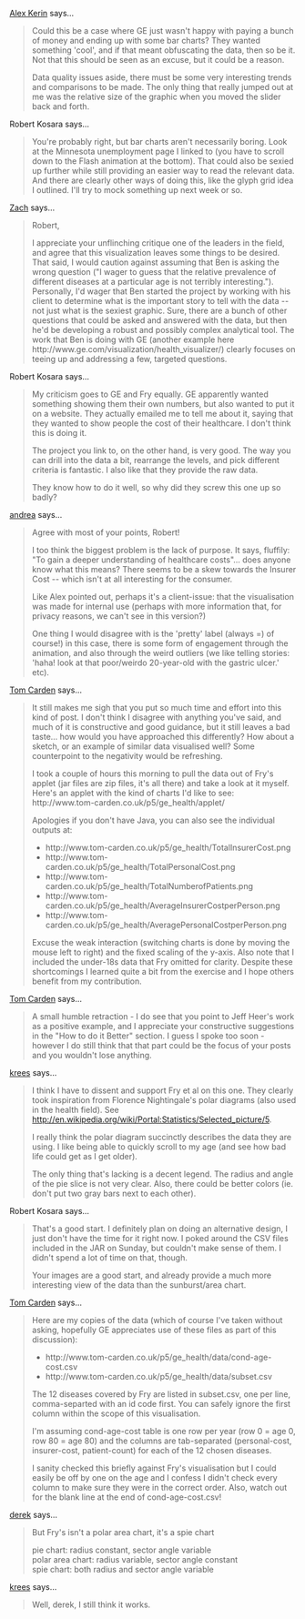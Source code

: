 <a href="http://blog.datadrivenconsulting.com" rel="nofollow noopener" target="_blank">Alex Kerin</a> says…
>	Could this be a case where GE just wasn't happy with paying a bunch of money and ending up with some bar charts? They wanted something 'cool', and if that meant obfuscating the data, then so be it. Not that this should be seen as an excuse, but it could be a reason.
>	
>	Data quality issues aside, there must be some very interesting trends and comparisons to be made. The only thing that really jumped out at me was the relative size of the graphic when you moved the slider back and forth.

Robert Kosara says…
>	<p>You're probably right, but bar charts aren't necessarily boring. Look at the Minnesota unemployment page I linked to (you have to scroll down to the Flash animation at the bottom). That could also be sexied up further while still providing an easier way to read the relevant data. And there are clearly other ways of doing this, like the glyph grid idea I outlined. I'll try to mock something up next week or so.</p>

<a href="http://www.juiceanalytics.com" rel="nofollow noopener" target="_blank">Zach</a> says…
>	<p>Robert,</p>
>	<p>I appreciate your unflinching critique one of the leaders in the field, and agree that this visualization leaves some things to be desired. That said, I would caution against assuming that Ben is asking the wrong question ("I wager to guess that the relative prevalence of different diseases at a particular age is not terribly interesting.").  Personally, I'd wager that Ben started the project by working with his client to determine what is the important story to tell with the data -- not just what is the sexiest graphic. Sure, there are a bunch of other questions that could be asked and answered with the data, but then he'd be developing a robust and possibly complex analytical tool. The work that Ben is doing with GE (another example here http://www.ge.com/visualization/health_visualizer/) clearly focuses on teeing up and addressing a few, targeted questions.</p>

Robert Kosara says…
>	<p>My criticism goes to GE and Fry equally. GE apparently wanted something showing them their own numbers, but also wanted to put it on a website. They actually emailed me to tell me about it, saying that they wanted to show people the cost of their healthcare. I don't think this is doing it.</p>
>	<p>The project you link to, on the other hand, is very good. The way you can drill into the data a bit, rearrange the levels, and pick different criteria is fantastic. I also like that they provide the raw data.</p>
>	<p>They know how to do it well, so why did they screw this one up so badly?</p>

<a href="http://the-outliers.com" rel="nofollow noopener" target="_blank">andrea</a> says…
>	<p>Agree with most of your points, Robert!</p>
>	<p>I too think the biggest problem is the lack of purpose. It says, fluffily: "To gain a deeper understanding of healthcare costs"... does anyone know what this means? There seems to be a skew towards the Insurer Cost -- which isn't at all interesting for the consumer.</p>
>	<p>Like Alex pointed out, perhaps it's a client-issue: that the visualisation was made for internal use (perhaps with more information that, for privacy reasons, we can't see in this version?)</p>
>	<p>One thing I would disagree with is the 'pretty' label (always =) of course!) in this case, there is some form of engagement through the animation, and also through the weird outliers (we like telling stories: 'haha! look at that poor/weirdo 20-year-old with the gastric ulcer.' etc).</p>

<a href="http://www.tom-carden.co.uk" rel="nofollow noopener" target="_blank">Tom Carden</a> says…
>	<p>It still makes me sigh that you put so much time and effort into this kind of post. I don't think I disagree with anything you've said, and much of it is constructive and good guidance, but it still leaves a bad taste... how would you have approached this differently? How about a sketch, or an example of similar data visualised well? Some counterpoint to the negativity would be refreshing.</p>
>	<p>I took a couple of hours this morning to pull the data out of Fry's applet (jar files are zip files, it's all there) and take a look at it myself. Here's an applet with the kind of charts I'd like to see: http://www.tom-carden.co.uk/p5/ge_health/applet/</p>
>	<p>Apologies if you don't have Java, you can also see the individual outputs at:</p>
>	<ul>
>	<li>http://www.tom-carden.co.uk/p5/ge_health/TotalInsurerCost.png</li>
>	<li>http://www.tom-carden.co.uk/p5/ge_health/TotalPersonalCost.png</li>
>	<li>http://www.tom-carden.co.uk/p5/ge_health/TotalNumberofPatients.png</li>
>	<li>http://www.tom-carden.co.uk/p5/ge_health/AverageInsurerCostperPerson.png</li>
>	<li>http://www.tom-carden.co.uk/p5/ge_health/AveragePersonalCostperPerson.png</li>
>	</ul>
>	<p>Excuse the weak interaction (switching charts is done by moving the mouse left to right) and the fixed scaling of the y-axis. Also note that I included the under-18s data that Fry omitted for clarity. Despite these shortcomings I learned quite a bit from the exercise and I hope others benefit from my contribution.</p>

<a href="http://www.tom-carden.co.uk" rel="nofollow noopener" target="_blank">Tom Carden</a> says…
>	<p>A small humble retraction - I do see that you point to Jeff Heer's work as a positive example, and I appreciate your constructive suggestions in the "How to do it Better" section. I guess I spoke too soon - however I do still think that that part could be the focus of your posts and you wouldn't lose anything.</p>

<a href="http://periscopic.com" rel="nofollow noopener" target="_blank">krees</a> says…
>	<p>I think I have to dissent and support Fry et al on this one. They clearly took inspiration from Florence Nightingale's polar diagrams (also used in the health field). See <a href="http://en.wikipedia.org/wiki/Portal:Statistics/Selected_picture/5">http://en.wikipedia.org/wiki/Portal:Statistics/Selected_picture/5</a>.</p>
>	<p>I really think the polar diagram succinctly describes the data they are using. I like being able to quickly scroll to my age (and see how bad life could get as I get older).</p>
>	<p>The only thing that's lacking is a decent legend. The radius and angle of the pie slice is not very clear. Also, there could be better colors (ie. don't put two gray bars next to each other).</p>

Robert Kosara says…
>	<p>That's a good start. I definitely plan on doing an alternative design, I just don't have the time for it right now. I poked around the CSV files included in the JAR on Sunday, but couldn't make sense of them. I didn't spend a lot of time on that, though.</p>
>	<p>Your images are a good start, and already provide a much more interesting view of the data than the sunburst/area chart.</p>

<a href="http://www.tom-carden.co.uk" rel="nofollow noopener" target="_blank">Tom Carden</a> says…
>	<p>Here are my copies of the data (which of course I've taken without asking, hopefully GE appreciates  use of these files as part of this discussion):</p>
>	<ul>
>	<li>http://www.tom-carden.co.uk/p5/ge_health/data/cond-age-cost.csv</li>
>	<li>http://www.tom-carden.co.uk/p5/ge_health/data/subset.csv</li>
>	</ul>
>	<p>The 12 diseases covered by Fry are listed in subset.csv, one per line, comma-separted with an id code first. You can safely ignore the first column within the scope of this visualisation.</p>
>	<p>I'm assuming cond-age-cost table is one row per year (row 0 = age 0, row 80 = age 80) and the columns are tab-separated (personal-cost, insurer-cost, patient-count) for each of the 12 chosen diseases.</p>
>	<p>I sanity checked this briefly against Fry's visualisation but I could easily be off by one on the age and I confess I didn't check every column to make sure they were in the correct order. Also, watch out for the blank line at the end of cond-age-cost.csv!</p>

<a href="http://i-ocean.blogspot.com/" rel="nofollow noopener" target="_blank">derek</a> says…
>	<p>But Fry's isn't a polar area chart, it's a spie chart</p>
>	<p>pie chart: radius constant, sector angle variable<br />polar area chart: radius variable, sector angle constant<br />spie chart: both radius and sector angle variable</p>
>	<p> </p>
>	<p> </p>

<a href="http://periscopic.com" rel="nofollow noopener" target="_blank">krees</a> says…
>	<p>Well, derek, I still think it works.</p>
